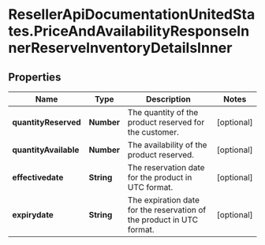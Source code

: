 # ResellerApiDocumentationUnitedStates.PriceAndAvailabilityResponseInnerReserveInventoryDetailsInner

## Properties

Name | Type | Description | Notes
------------ | ------------- | ------------- | -------------
**quantityReserved** | **Number** | The quantity of the product reserved for the customer. | [optional] 
**quantityAvailable** | **Number** | The availability of the product reserved. | [optional] 
**effectivedate** | **String** | The reservation date for the product in UTC format. | [optional] 
**expirydate** | **String** | The expiration date for the reservation of the product in UTC format. | [optional] 


